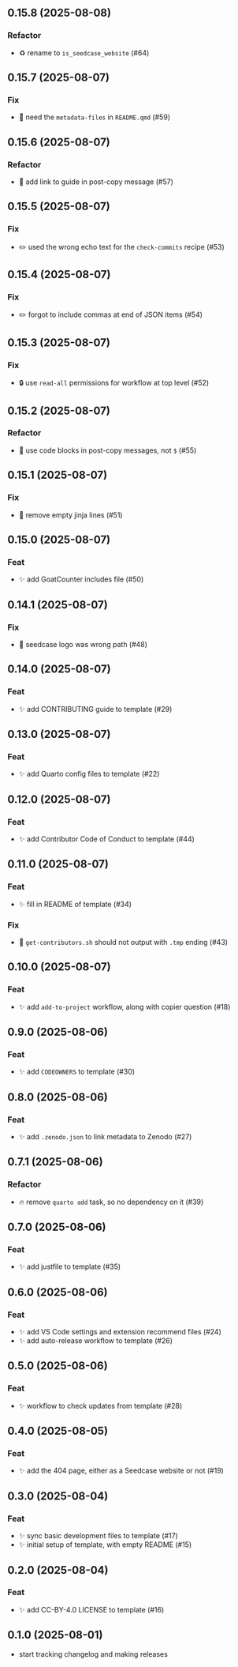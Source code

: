 ## 0.15.8 (2025-08-08)

### Refactor

- :recycle: rename to `is_seedcase_website` (#64)

## 0.15.7 (2025-08-07)

### Fix

- :bug: need the `metadata-files` in `README.qmd` (#59)

## 0.15.6 (2025-08-07)

### Refactor

- :memo: add link to guide in post-copy message (#57)

## 0.15.5 (2025-08-07)

### Fix

- :pencil2: used the wrong echo text for the `check-commits` recipe (#53)

## 0.15.4 (2025-08-07)

### Fix

- :pencil2: forgot to include commas at end of JSON items (#54)

## 0.15.3 (2025-08-07)

### Fix

- :lock: use `read-all` permissions for workflow at top level (#52)

## 0.15.2 (2025-08-07)

### Refactor

- :art: use code blocks in post-copy messages, not `$` (#55)

## 0.15.1 (2025-08-07)

### Fix

- :art: remove empty jinja lines (#51)

## 0.15.0 (2025-08-07)

### Feat

- :sparkles: add GoatCounter includes file (#50)

## 0.14.1 (2025-08-07)

### Fix

- :bug: seedcase logo was wrong path (#48)

## 0.14.0 (2025-08-07)

### Feat

- :sparkles: add CONTRIBUTING guide to template (#29)

## 0.13.0 (2025-08-07)

### Feat

- :sparkles: add Quarto config files to template (#22)

## 0.12.0 (2025-08-07)

### Feat

- :sparkles: add Contributor Code of Conduct to template (#44)

## 0.11.0 (2025-08-07)

### Feat

- :sparkles: fill in README of template (#34)

### Fix

- :bug: `get-contributors.sh` should not output with `.tmp` ending (#43)

## 0.10.0 (2025-08-07)

### Feat

- :sparkles: add `add-to-project` workflow, along with copier question (#18)

## 0.9.0 (2025-08-06)

### Feat

- :sparkles: add `CODEOWNERS` to template (#30)

## 0.8.0 (2025-08-06)

### Feat

- :sparkles: add `.zenodo.json` to link metadata to Zenodo (#27)

## 0.7.1 (2025-08-06)

### Refactor

- :fire: remove `quarto add` task, so no dependency on it (#39)

## 0.7.0 (2025-08-06)

### Feat

- :sparkles: add justfile to template (#35)

## 0.6.0 (2025-08-06)

### Feat

- :sparkles: add VS Code settings and extension recommend files (#24)
- :sparkles: add auto-release workflow to template (#26)

## 0.5.0 (2025-08-06)

### Feat

- :sparkles: workflow to check updates from template (#28)

## 0.4.0 (2025-08-05)

### Feat

- :sparkles: add the 404 page, either as a Seedcase website or not (#19)

## 0.3.0 (2025-08-04)

### Feat

- :sparkles: sync basic development files to template (#17)
- :sparkles: initial setup of template, with empty README (#15)

## 0.2.0 (2025-08-04)

### Feat

- :sparkles: add CC-BY-4.0 LICENSE to template (#16)

## 0.1.0 (2025-08-01)

- start tracking changelog and making releases
